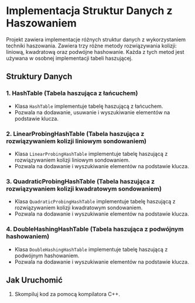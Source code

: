 # Implementacja Struktur Danych z Haszowaniem

Projekt zawiera implementacje różnych struktur danych z wykorzystaniem techniki haszowania. Zawiera trzy różne metody rozwiązywania kolizji: liniową, kwadratową oraz podwójne hashowanie. Każda z tych metod jest używana w osobnej implementacji tabeli haszującej.

## Struktury Danych

### 1. HashTable (Tabela haszująca z łańcuchem)

- Klasa `HashTable` implementuje tabelę haszującą z łańcuchem.
- Pozwala na dodawanie, usuwanie i wyszukiwanie elementów na podstawie klucza.

### 2. LinearProbingHashTable (Tabela haszująca z rozwiązywaniem kolizji liniowym sondowaniem)

- Klasa `LinearProbingHashTable` implementuje tabelę haszującą z rozwiązywaniem kolizji liniowym sondowaniem.
- Pozwala na dodawanie i wyszukiwanie elementów na podstawie klucza.

### 3. QuadraticProbingHashTable (Tabela haszująca z rozwiązywaniem kolizji kwadratowym sondowaniem)

- Klasa `QuadraticProbingHashTable` implementuje tabelę haszującą z rozwiązywaniem kolizji kwadratowym sondowaniem.
- Pozwala na dodawanie i wyszukiwanie elementów na podstawie klucza.

### 4. DoubleHashingHashTable (Tabela haszująca z podwójnym hashowaniem)

- Klasa `DoubleHashingHashTable` implementuje tabelę haszującą z podwójnym hashowaniem.
- Pozwala na dodawanie i wyszukiwanie elementów na podstawie klucza.

## Jak Uruchomić
1. Skompiluj kod za pomocą kompilatora C++.

